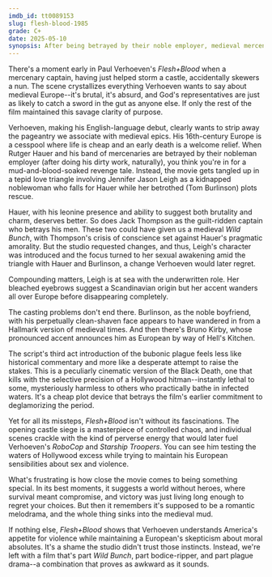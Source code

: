 ```yaml
---
imdb_id: tt0089153
slug: flesh-blood-1985
grade: C+
date: 2025-05-10
synopsis: After being betrayed by their noble employer, medieval mercenary Rutger Hauer kidnaps a virginal princess (Jennifer Jason Leigh), whose growing attraction to her captor complicates a violent power struggle in plague-ravaged Italy.
---
```


There's a moment early in Paul Verhoeven's _Flesh+Blood_ when a mercenary captain, having just helped storm a castle, accidentally skewers a nun. The scene crystallizes everything Verhoeven wants to say about medieval Europe--it's brutal, it's absurd, and God's representatives are just as likely to catch a sword in the gut as anyone else. If only the rest of the film maintained this savage clarity of purpose.

Verhoeven, making his English-language debut, clearly wants to strip away the pageantry we associate with medieval epics. His 16th-century Europe is a cesspool where life is cheap and an early death is a welcome relief. When Rutger Hauer and his band of mercenaries are betrayed by their nobleman employer (after doing his dirty work, naturally), you think you're in for a mud-and-blood-soaked revenge tale. Instead, the movie gets tangled up in a tepid love triangle involving Jennifer Jason Leigh as a kidnapped noblewoman who falls for Hauer while her betrothed (Tom Burlinson) plots rescue.

Hauer, with his leonine presence and ability to suggest both brutality and charm, deserves better. So does Jack Thompson as the guilt-ridden captain who betrays his men. These two could have given us a medieval <span data-imdb-id="tt0065214">_Wild Bunch_</span>, with Thompson's crisis of conscience set against Hauer's pragmatic amorality. But the studio requested changes, and thus, Leigh's character was introduced and the focus turned to her sexual awakening amid the triangle with Hauer and Burlinson, a change Verhoeven would later regret.

Compounding matters, Leigh is at sea with the underwritten role. Her bleached eyebrows suggest a Scandinavian origin but her accent wanders all over Europe before disappearing completely.

The casting problems don't end there. Burlinson, as the noble boyfriend, with his perpetually clean-shaven face appears to have wandered in from a Hallmark version of medieval times. And then there's Bruno Kirby, whose pronounced accent announces him as European by way of Hell's Kitchen.

The script's third act introduction of the bubonic plague feels less like historical commentary and more like a desperate attempt to raise the stakes. This is a peculiarly cinematic version of the Black Death, one that kills with the selective precision of a Hollywood hitman--instantly lethal to some, mysteriously harmless to others who practically bathe in infected waters. It's a cheap plot device that betrays the film's earlier commitment to deglamorizing the period.

Yet for all its missteps, _Flesh+Blood_ isn't without its fascinations. The opening castle siege is a masterpiece of controlled chaos, and individual scenes crackle with the kind of perverse energy that would later fuel Verhoeven's <span data-imdb-id="tt0093870">_RoboCop_</span> and <span data-imdb-id="tt0120201">_Starship Troopers_</span>. You can see him testing the waters of Hollywood excess while trying to maintain his European sensibilities about sex and violence.

What's frustrating is how close the movie comes to being something special. In its best moments, it suggests a world without heroes, where survival meant compromise, and victory was just living long enough to regret your choices. But then it remembers it's supposed to be a romantic melodrama, and the whole thing sinks into the medieval mud.

If nothing else, _Flesh+Blood_ shows that Verhoeven understands America's appetite for violence while maintaining a European's skepticism about moral absolutes. It's a shame the studio didn't trust those instincts. Instead, we're left with a film that's part _Wild Bunch_, part bodice-ripper, and part plague drama--a combination that proves as awkward as it sounds.